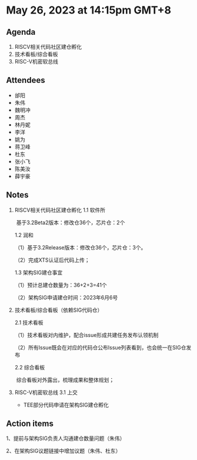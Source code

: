 # May 26, 2023 at 14:15pm GMT+8

## Agenda
1. RISCV相关代码社区建仓孵化 
2. 技术看板/综合看板 
3. RISC-V机密软总线

## Attendees
- 邰阳
- 朱伟
- 魏明冲
- 周杰
- 林丹妮
- 李洋
- 姚为
- 蒋卫峰
- 杜东
- 张小飞
- 陈美汝
- 薛宇豪

## Notes

1. RISCV相关代码社区建仓孵化
   1.1 软件所

   ​         基于3.2Beta2版本：修改仓36个，芯片仓：2个
   
   1.2 润和
   
   （1）基于3.2Release版本：修改仓36个，芯片仓：3个。
   
   （2）完成XTS认证后代码上传；
   
   1.3 架构SIG建仓事宜
   
   （1）预计总建仓数量为：36+2+3=41个
   
   （2）架构SIG申请建仓时间：2023年6月6号
   
2. 技术看板/综合看板（依赖SIG代码仓）

   2.1 技术看板

   （1）技术看板对内维护，配合issue形成共建任务发布认领机制

   （2）所有Issue既会在对应的代码仓公布Issue列表看到，也会统一在SIG仓发布

   2.2 综合看板

   ​          综合看板对外露出，梳理成果和整体规划；

3. RISC-V机密软总线
   3.1 上交

   * TEE部分代码申请在架构SIG建仓孵化


## Action items

1、提前与架构SIG负责人沟通建仓数量问题（朱伟）

2、在架构SIG议题链接中增加议题（朱伟、杜东）